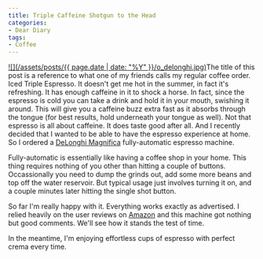 ```yaml
---
title: Triple Caffeine Shotgun to the Head
categories:
- Dear Diary
tags:
- Coffee
---
```


[![](/assets/posts/{{ page.date | date: "%Y" }}/o_delonghi.jpg)](http://www.amazon.com/dp/B000220JZC/?tag=thingelstad-20)The title of this post is a reference to what one of my friends calls my regular coffee order. Iced Triple Espresso. It doesn't get me hot in the summer, in fact it's refreshing. It has enough caffeine in it to shock a horse. In fact, since the espresso is cold you can take a drink and hold it in your mouth, swishing it around. This will give you a caffeine buzz extra fast as it absorbs through the tongue (for best results, hold underneath your tongue as well). Not that espresso is all about caffeine. It does taste good after all. And I recently decided that I wanted to be able to have the espresso experience at home. So I ordered a [DeLonghi Magnifica](http://www.amazon.com/dp/B000220JZC/?tag=thingelstad-20) fully-automatic espresso machine.

Fully-automatic is essentially like having a coffee shop in your home. This thing requires nothing of you other than hitting a couple of buttons. Occassionally you need to dump the grinds out, add some more beans and top off the water reservoir. But typical usage just involves turning it on, and a couple minutes later hitting the single shot button.

So far I'm really happy with it. Everything works exactly as advertised. I relied heavily on the user reviews on [Amazon](http://www.amazon.com/) and this machine got nothing but good comments. We'll see how it stands the test of time.

In the meantime, I'm enjoying effortless cups of espresso with perfect crema every time.
